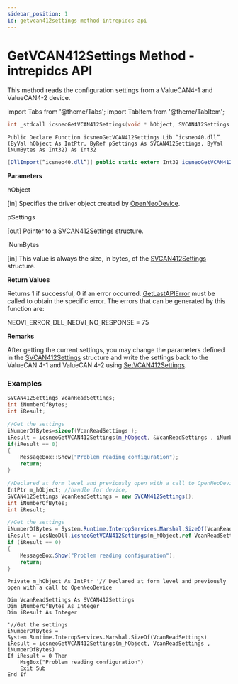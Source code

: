 ```yaml
---
sidebar_position: 1
id: getvcan412settings-method-intrepidcs-api
---
```


# GetVCAN412Settings Method - intrepidcs API

This method reads the configuration settings from a ValueCAN4-1 and ValueCAN4-2 device.

import Tabs from '@theme/Tabs';
import TabItem from '@theme/TabItem';

<Tabs>
<TabItem value="cpp" label="C/C++ Declare" default>

```cpp
int _stdcall icsneoGetVCAN412Settings(void * hObject, SVCAN412Settings *pSettings, int iNumBytes);
```
</TabItem>

<TabItem value="vbnet" label="Visual Basic .NET Declare">

```vbnet
Public Declare Function icsneoGetVCAN412Settings Lib “icsneo40.dll” (ByVal hObject As IntPtr, ByRef pSettings As SVCAN412Settings, ByVal iNumBytes As Int32) As Int32
```
</TabItem>

<TabItem value="c#" label="C# Declare">

```csharp
[DllImport(“icsneo40.dll”)] public static extern Int32 icsneoGetVCAN412Settings(IntPtr hObject, ref SVCAN412Settings pSettings, Int32 iNumBytes);
```
</TabItem>
</Tabs>

**Parameters**

hObject

\[in] Specifies the driver object created by [OpenNeoDevice](../../basic-functions-overview-intrepidcs-api/openneodevice-method-intrepidcs-api.md).

pSettings

\[out] Pointer to a [SVCAN412Settings](../../structures-types-and-defines-overview-intrepidcs-api/setting-structures-overview-intrepidcs-api/svcan412settings-structure.md) structure.

iNumBytes

\[in] This value is always the size, in bytes, of the [SVCAN412Settings](../../structures-types-and-defines-overview-intrepidcs-api/setting-structures-overview-intrepidcs-api/svcan412settings-structure.md) structure.

**Return Values**

Returns 1 if successful, 0 if an error occurred. [GetLastAPIError](../../error-functions-overview-intrepidcs-api/getlastapierror-method-intrepidcs-api.md) must be called to obtain the specific error. The errors that can be generated by this function are:

NEOVI\_ERROR\_DLL\_NEOVI\_NO\_RESPONSE = 75

**Remarks**

After getting the current settings, you may change the parameters defined in the [SVCAN412Settings](../../structures-types-and-defines-overview-intrepidcs-api/setting-structures-overview-intrepidcs-api/svcan412settings-structure.md) structure and write the settings back to the ValueCAN 4-1 and ValueCAN 4-2 using [SetVCAN412Settings](setvcan412settings-method-intrepidcs-api.md).

### Examples

<Tabs>
<TabItem value="cpp" label="C/C++ Example" default>

```cpp
SVCAN412Settings VcanReadSettings;
int iNumberOfBytes;
int iResult;

//Get the settings
iNumberOfBytes=sizeof(VcanReadSettings );
iResult = icsneoGetVCAN412Settings(m_hObject, &VcanReadSettings , iNumberOfBytes);
if(iResult == 0)
{
    MessageBox::Show("Problem reading configuration");
    return;
}
```
</TabItem>
<TabItem value="c#" label="C# Example">

```csharp
//Declared at form level and previously open with a call to OpenNeoDevice
IntPtr m_hObject; //handle for device,
SVCAN412Settings VcanReadSettings = new SVCAN412Settings();
int iNumberOfBytes;
int iResult;

//Get the settings
iNumberOfBytes = System.Runtime.InteropServices.Marshal.SizeOf(VcanReadSettings);
iResult = icsNeoDll.icsneoGetVCAN412Settings(m_hObject,ref VcanReadSettings , iNumberOfBytes);
if (iResult == 0)
{
    MessageBox.Show("Problem reading configuration");
    return;
}
```
</TabItem>

<TabItem value="vbnet" label="Visual Basic .NET Example">

```vbnet
Private m_hObject As IntPtr '// Declared at form level and previously open with a call to OpenNeoDevice

Dim VcanReadSettings As SVCAN412Settings
Dim iNumberOfBytes As Integer
Dim iResult As Integer

'//Get the settings
iNumberOfBytes = System.Runtime.InteropServices.Marshal.SizeOf(VcanReadSettings)
iResult = icsneoGetVCAN412Settings(m_hObject, VcanReadSettings , iNumberOfBytes)
If iResult = 0 Then
    MsgBox("Problem reading configuration")
    Exit Sub
End If
```
</TabItem>
</Tabs>